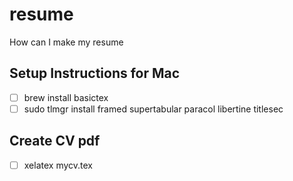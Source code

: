 # resume
How can I make my resume

## Setup Instructions for Mac
- [ ] brew install basictex
- [ ] sudo tlmgr install framed supertabular paracol libertine titlesec

## Create CV pdf
- [ ] xelatex mycv.tex
